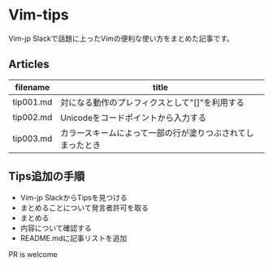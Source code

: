 # Vim-tips

Vim-jp Slackで話題に上ったVimの便利な使い方をまとめた記事です。  

## Articles

| filename | title |
| -- | -- |
| tip001.md | 対になる動作のプレフィクスとして"[]"を利用する |
| tip002.md | Unicodeをコードポイントから入力する |
| tip003.md | カラースキームによって一部の行が塗りつぶされてしまったとき |


## Tips追加の手順

- Vim-jp SlackからTipsを見つける
- まとめることについて発言者許可を取る
- まとめる
- 内容について確認する
- README.mdに記事リストを追加

PR is welcome
